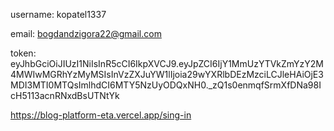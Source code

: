username:
kopatel1337

email:
bogdandzigora22@gmail.com

token:
eyJhbGciOiJIUzI1NiIsInR5cCI6IkpXVCJ9.eyJpZCI6IjY1MmUzYTVkZmYzY2M4MWIwMGRhYzMyMSIsInVzZXJuYW1lIjoia29wYXRlbDEzMzciLCJleHAiOjE3MDI3MTI0MTQsImlhdCI6MTY5NzUyODQxNH0.\_zQ1s0enmqfSrmXfDNa98IcH5113acnRNxdBsUTNtYk

https://blog-platform-eta.vercel.app/sing-in
